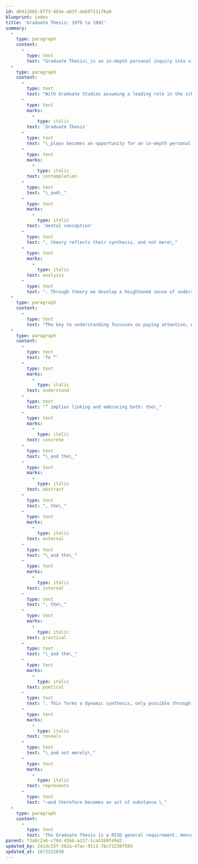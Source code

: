 ```yaml
---
id: d8411685-8ff3-463e-a03f-de69751178a0
blueprint: index
title: 'Graduate Thesis: 1979 to 1992'
summary:
  -
    type: paragraph
    content:
      -
        type: text
        text: "Graduate Thesis\_is an in-depth personal inquiry into visual communication design. This introductory overview is of Thesis samples from 1979 through 1992, and of thesis projects wherein Tom Ockerse served as Primary Advisor."
  -
    type: paragraph
    content:
      -
        type: text
        text: "With Graduate Studies assuming a leading role in the scholarly contributions to the discipline in graphic design\_the\_"
      -
        type: text
        marks:
          -
            type: italic
        text: 'Graduate Thesis'
      -
        type: text
        text: "\_plays becomes an opportunity for an in-depth personal inquiry into visual communication design.\_However, the stress remains on theory in the thesis project. Why theory? Derived from the Greek word for\_"
      -
        type: text
        marks:
          -
            type: italic
        text: contemplation
      -
        type: text
        text: "\_and\_"
      -
        type: text
        marks:
          -
            type: italic
        text: 'mental conception'
      -
        type: text
        text: ", theory reflects their synthesis, and not mere\_"
      -
        type: text
        marks:
          -
            type: italic
        text: analysis
      -
        type: text
        text: ". Through theory we develop a heightened sense of understanding and consequent action.\_\_"
  -
    type: paragraph
    content:
      -
        type: text
        text: "The key to understanding focusses on paying attention, which is awareness (in contrast to self-indulgence, narcissism, and pretentious intellectual endeavor). Without theory we limit our capacity to act. Theory reflects a refined, deepened level of perception: to perceive the underlying abstract principles within the concrete (e.g., proportion in form, nutrition in food, harmony in music). Whenever we “exercise a principle” we exercise a theory. In that sense, theory and practice go hand in hand. Indeed, they are paradoxically one and the same representing merely two extremes of action.\_\_"
  -
    type: paragraph
    content:
      -
        type: text
        text: 'To “'
      -
        type: text
        marks:
          -
            type: italic
        text: understand
      -
        type: text
        text: "” implies linking and embracing both: the\_"
      -
        type: text
        marks:
          -
            type: italic
        text: concrete
      -
        type: text
        text: "\_and the\_"
      -
        type: text
        marks:
          -
            type: italic
        text: abstract
      -
        type: text
        text: ", the\_"
      -
        type: text
        marks:
          -
            type: italic
        text: external
      -
        type: text
        text: "\_and the\_"
      -
        type: text
        marks:
          -
            type: italic
        text: internal
      -
        type: text
        text: ", the\_"
      -
        type: text
        marks:
          -
            type: italic
        text: practical
      -
        type: text
        text: "\_and the\_"
      -
        type: text
        marks:
          -
            type: italic
        text: poetical
      -
        type: text
        text: ". This forms a dynamic synthesis, only possible through care in observation and mindful action. From this basis a graduate thesis\_"
      -
        type: text
        marks:
          -
            type: italic
        text: reveals
      -
        type: text
        text: "\_and not merely\_"
      -
        type: text
        marks:
          -
            type: italic
        text: represents
      -
        type: text
        text: "—and therefore becomes an act of substance.\_"
  -
    type: paragraph
    content:
      -
        type: text
        text: 'The Graduate Thesis is a RISD general requirement. Hence, as and MFA requirement in Graphic Design this reflects the thesis work from its beginning on, in 1979—when Tom Ockerse initiated and headed the program. Tom continued his leading role in that program until 2003, when he stepped down as Graduate Program Head. However, he continued to engage as Primary Thesis Advisor for many students until his retirement in 2018. While many students have attended the MFA program ever since 1979, this website only shares Graduate Thesis projects in which Tom Ockerse played the role as Primary Advisor. However, the Graduate Thesis always involves team of faculty as advisors, ranging from primary to general roles (including members from programs outside the major), and these teams are noted relative to the samples.'
parent: f3a6c2ab-c70d-45bb-a237-1ca51b9f49d2
updated_by: 241dc15f-5b2a-47ac-9111-7bcf1230f589
updated_at: 1673325858
---
```

